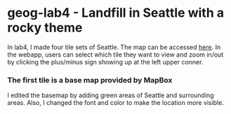 # geog-lab4 - Landfill in Seattle with a rocky theme
In lab4, I made four tile sets of Seattle. The map can be accessed [here](http://127.0.0.1:5500/set1.html). In the webapp, users can select which tile they want to view and zoom in/out by clicking the plus/minus sign showing up at the left upper conner. 
### The first tile is a base map provided by MapBox
I edited the basemap by adding green areas of Seattle and surrounding areas. Also, I changed the font and color to make the location more visible. 
